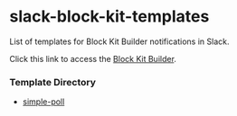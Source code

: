 # slack-block-kit-templates

List of templates for Block Kit Builder notifications in Slack.

Click this link to access the [Block Kit Builder][url].

### Template Directory

* [simple-poll][templates-simple-poll]

[url]: https://api.slack.com/tools/block-kit-builder

[templates-simple-poll]: /templates/simple-poll/